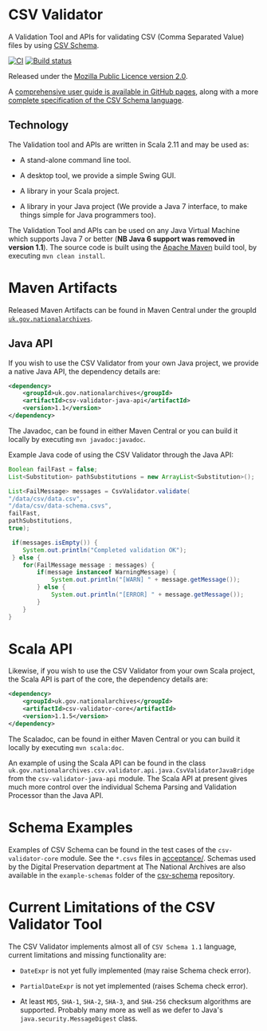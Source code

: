 CSV Validator
=============

A Validation Tool and APIs for validating CSV (Comma Separated Value) files by using [CSV Schema](https://github.com/digital-preservation/csv-schema).

[![CI](https://github.com/digital-preservation/csv-validator/workflows/CI/badge.svg)](https://github.com/digital-preservation/csv-validator/actions?query=workflow%3ACI)
[![Build status](https://ci.appveyor.com/api/projects/status/k181v2efj35w6hv5/branch/master?svg=true)](https://ci.appveyor.com/project/AdamRetter/csv-validator/branch/master)

Released under the [Mozilla Public Licence version 2.0](http://www.mozilla.org/MPL/2.0/).

A [comprehensive user guide is available in GitHub pages](http://digital-preservation.github.io/csv-validator/), along with a more [complete specification of the CSV Schema language](http://digital-preservation.github.io/csv-schema/csv-schema-1.1.html).


Technology
----------
The Validation tool and APIs are written in Scala 2.11 and may be used as:

* A stand-alone command line tool.

* A desktop tool, we provide a simple Swing GUI.

* A library in your Scala project.

* A library in your Java project (We provide a Java 7 interface, to make things simple for Java programmers too).

The Validation Tool and APIs can be used on any Java Virtual Machine which supports Java 7 or better (**NB Java 6 support was removed in version 1.1**). The source code is
built using the [Apache Maven](https://maven.apache.org/) build tool, by executing `mvn clean install`.


Maven Artifacts
===============
Released Maven Artifacts can be found in Maven Central under the groupId [`uk.gov.nationalarchives`](http://search.maven.org/#search%7Cga%7C1%7Cg%3A%22uk.gov.nationalarchives%22).


Java API
--------
If you wish to use the CSV Validator from your own Java project, we provide a native Java API, the dependency details are:
```xml
<dependency>
	<groupId>uk.gov.nationalarchives</groupId>
    <artifactId>csv-validator-java-api</artifactId>
    <version>1.1</version>
</dependency>
```

The Javadoc, can be found in either Maven Central or you can build it locally by executing `mvn javadoc:javadoc`.

Example Java code of using the CSV Validator through the Java API:
```java
Boolean failFast = false;
List<Substitution> pathSubstitutions = new ArrayList<Substitution>();

List<FailMessage> messages = CsvValidator.validate(
"/data/csv/data.csv",
"/data/csv/data-schema.csvs",
failFast,
pathSubstitutions,
true);

 if(messages.isEmpty()) {
	System.out.println("Completed validation OK");
 } else {
 	for(FailMessage message : messages) {
 		if(message instanceof WarningMessage) {
 			System.out.println("[WARN] " + message.getMessage());
 		} else {
 			System.out.println("[ERROR] " + message.getMessage());
 		}
 	}
}
```


Scala API
=========
Likewise, if you wish to use the CSV Validator from your own Scala project, the Scala API is part of the core, the dependency details are:
```xml
<dependency>
	<groupId>uk.gov.nationalarchives</groupId>
    <artifactId>csv-validator-core</artifactId>
    <version>1.1.5</version>
</dependency>
```

The Scaladoc, can be found in either Maven Central or you can build it locally by executing `mvn scala:doc`.

An example of using the Scala API can be found in the class `uk.gov.nationalarchives.csv.validator.api.java.CsvValidatorJavaBridge` from the
`csv-validator-java-api` module. The Scala API at present gives much more control over the individual Schema Parsing and Validation Processor
than the Java API.


Schema Examples
===============
Examples of CSV Schema can be found in the test cases of the `csv-validator-core` module. See the `*.csvs` files in [acceptance/](https://github.com/digital-preservation/csv-validator/tree/master/csv-validator-core/src/test/resources/uk/gov/nationalarchives/csv/validator/acceptance). Schemas used by the Digital Preservation department at The National Archives are also available in the `example-schemas` folder of the [csv-schema](https://github.com/digital-preservation/csv-schema) repository.


Current Limitations of the CSV Validator Tool
=============================================
The CSV Validator implements almost all of `CSV Schema 1.1` language, current limitations and missing functionality are:

* `DateExpr` is not yet fully implemented (may raise Schema check error).

* `PartialDateExpr` is not yet implemented (raises Schema check error).

* At least `MD5`, `SHA-1`, `SHA-2`, `SHA-3`, and `SHA-256` checksum algorithms are supported. Probably many more as well as we defer to Java's `java.security.MessageDigest` class.
